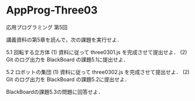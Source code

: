 # AppProg-Three03
応用プログラミング 第5回

講義資料の第5章を読んで，次の課題を実行せよ．

5.1 回転する立方体
(1) 資料に従って three0301.js を完成させて提出せよ．
(2) Git のログ出力を BlackBoard の課題5.1に提出せよ．

5.2 ロボットの集団
(1) 資料に従って three0302.js を完成させて提出せよ．
(2) Git のログ出力を BlackBoard の課題5.2に提出せよ．

BlackBoardの課題5.3の問題に回答せよ．
